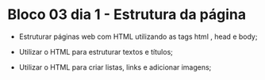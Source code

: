 # Bloco 03 dia 1 - Estrutura da página #

* Estruturar páginas web com HTML utilizando as tags html , head e body;

* Utilizar o HTML para estruturar textos e títulos;

* Utilizar o HTML para criar listas, links e adicionar imagens;

